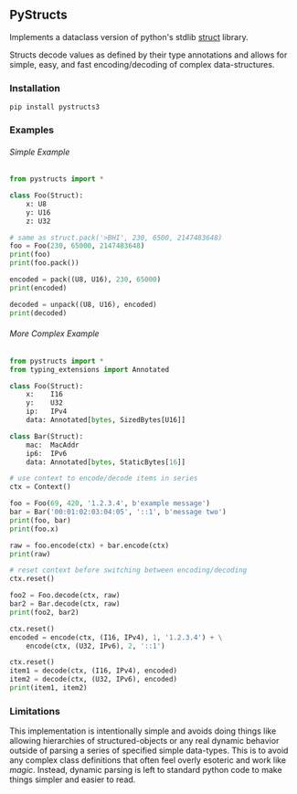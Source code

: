 PyStructs
---------
Implements a dataclass version of python's stdlib
[struct](https://docs.python.org/3/library/struct.html) library.

Structs decode values as defined by their type annotations and allows
for simple, easy, and fast encoding/decoding of complex data-structures.



### Installation

```
pip install pystructs3
```

### Examples

###### Simple Example

```python
from pystructs import *

class Foo(Struct):
    x: U8
    y: U16
    z: U32

# same as struct.pack('>BHI', 230, 6500, 2147483648)
foo = Foo(230, 65000, 2147483648)
print(foo)
print(foo.pack())

encoded = pack((U8, U16), 230, 65000)
print(encoded)

decoded = unpack((U8, U16), encoded)
print(decoded)
```

###### More Complex Example

```python
from pystructs import *
from typing_extensions import Annotated

class Foo(Struct):
    x:    I16
    y:    U32
    ip:   IPv4
    data: Annotated[bytes, SizedBytes[U16]]

class Bar(Struct):
    mac:  MacAddr
    ip6:  IPv6
    data: Annotated[bytes, StaticBytes[16]]

# use context to encode/decode items in series
ctx = Context()

foo = Foo(69, 420, '1.2.3.4', b'example message')
bar = Bar('00:01:02:03:04:05', '::1', b'message two')
print(foo, bar)
print(foo.x)

raw = foo.encode(ctx) + bar.encode(ctx)
print(raw)

# reset context before switching between encoding/decoding
ctx.reset()

foo2 = Foo.decode(ctx, raw)
bar2 = Bar.decode(ctx, raw)
print(foo2, bar2)

ctx.reset()
encoded = encode(ctx, (I16, IPv4), 1, '1.2.3.4') + \
    encode(ctx, (U32, IPv6), 2, '::1')

ctx.reset()
item1 = decode(ctx, (I16, IPv4), encoded)
item2 = decode(ctx, (U32, IPv6), encoded)
print(item1, item2)
```

### Limitations

This implementation is intentionally simple and avoids doing things like
allowing hierarchies of structured-objects or any real dynamic behavior
outside of parsing a series of specified simple data-types. This is to
avoid any complex class definitions that often feel overly esoteric and
work like _magic_. Instead, dynamic parsing is left to standard python
code to make things simpler and easier to read.
